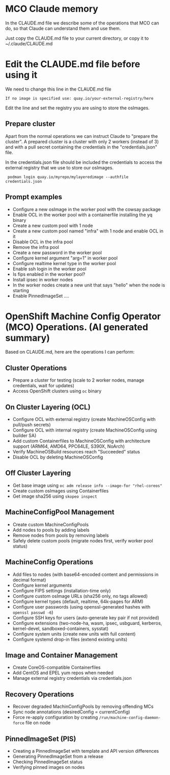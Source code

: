 # MCO Claude memory

In the CLAUDE.md file we describe some of the operations that MCO can do, so that Claude can understand them and use them.

Just copy the CLAUDE.md file to your current directory, or copy it to ~/.claude/CLAUDE.md

# Edit the CLAUDE.md file before using it

We need to change this line in the CLAUDE.md file

```
If no image is specified use: quay.io/your-external-registry/here
```

Edit the line and set the registry you are using to store the osImages.

## Prepare cluster

Apart from the normal operations we can instruct Claude to "prepare the cluster". A prepared cluster is a cluster with only 2 workers (instead of 3) and with a pull secret containing the credentials in the "credentials.json" file.

In the credentials.json file should be included the credentials to access the external registry that we use to store our osImages.

```
 podman login quay.io/myrepo/mylayeredimage --authfile credentials.json
```

## Prompt examples

- Configure a new osImage in the worker pool with the cowsay package
- Enable OCL in the worker pool with a containerfile installing the yq binary
- Create a new custom pool with 1 node
- Create a new custom pool named "infra" with 1 node and enable OCL in it
- Disable OCL in the infra pool
- Remove the infra pool
- Create a new password in the worker pool
- Configure kernel argument "arg=1" in worker pool
- Configure realtime kernel type in the worker pool
- Enable ssh login in the worker pool
- Is fips enabled in the worker pool?
- Install ipsec in worker nodes
- In the worker nodes create a  new unit that says "hello" when the node is starting
- Enable PinnedImageSet
....

# OpenShift Machine Config Operator (MCO) Operations. (AI generated summary)

Based on CLAUDE.md, here are the operations I can perform:

## Cluster Operations
- Prepare a cluster for testing (scale to 2 worker nodes, manage credentials, wait for updates)
- Access OpenShift clusters using `oc` binary

## On Cluster Layering (OCL)
- Configure OCL with external registry (create MachineOSConfig with pull/push secrets)
- Configure OCL with internal registry (create MachineOSConfig using builder SA)
- Add custom Containerfiles to MachineOSConfig with architecture support (ARM64, AMD64, PPC64LE, S390X, NoArch)
- Verify MachineOSBuild resources reach "Succeeded" status
- Disable OCL by deleting MachineOSConfig

## Off Cluster Layering
- Get base image using `oc adm release info --image-for "rhel-coreos"`
- Create custom osImages using Containerfiles
- Get image sha256 using `skopeo inspect`

## MachineConfigPool Management
- Create custom MachineConfigPools
- Add nodes to pools by adding labels
- Remove nodes from pools by removing labels
- Safely delete custom pools (migrate nodes first, verify worker pool status)

## MachineConfig Operations
- Add files to nodes (with base64-encoded content and permissions in decimal format)
- Configure kernel arguments
- Configure FIPS settings (installation-time only)
- Configure custom osImage URLs (sha256 only, no tags allowed)
- Configure kernel types (default, realtime, 64k-pages for ARM)
- Configure user passwords (using openssl-generated hashes with `openssl passwd -6`)
- Configure SSH keys for users (auto-generate key pair if not provided)
- Configure extensions (two-node-ha, wasm, ipsec, usbguard, kerberos, kernel-devel, sandboxed-containers, sysstat)
- Configure system units (create new units with full content)
- Configure systemd drop-in files (extend existing units)

## Image and Container Management
- Create CoreOS-compatible Containerfiles
- Add CentOS and EPEL yum repos when needed
- Manage external registry credentials via credentials.json

## Recovery Operations
- Recover degraded MachinConfigPools by removing offending MCs
- Sync node annotations (desiredConfig = currentConfig)
- Force re-apply configuration by creating `/run/machine-config-daemon-force` file on node

## PinnedImageSet (PIS)
- Creating a PinnedImageSet with template and API version differences
- Generating PinnedImageSet from a release
- Checking PinnedImageSet status
- Verifying pinned images on nodes
